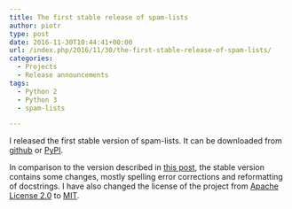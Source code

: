 ```yaml
---
title: The first stable release of spam-lists
author: piotr
type: post
date: 2016-11-30T10:44:41+00:00
url: /index.php/2016/11/30/the-first-stable-release-of-spam-lists/
categories:
  - Projects
  - Release announcements
tags:
  - Python 2
  - Python 3
  - spam-lists

---
```

I released the first stable version of spam-lists. It can be downloaded from [github][1] or [PyPI][2].

In comparison to the version described in [this post][3], the stable version contains some changes, mostly spelling error corrections and reformatting of docstrings. I have also changed the license of the project from [Apache License 2.0][4] to [MIT][5].

 [1]: https://github.com/piotr-rusin/spam-lists/releases
 [2]: https://pypi.python.org/pypi/spam-lists
 [3]: https://reusingthewheel.wordpress.com/2016/07/09/progress-in-development-of-spam-lists/#more-48
 [4]: http://choosealicense.com/licenses/apache-2.0/
 [5]: http://choosealicense.com/licenses/mit/
